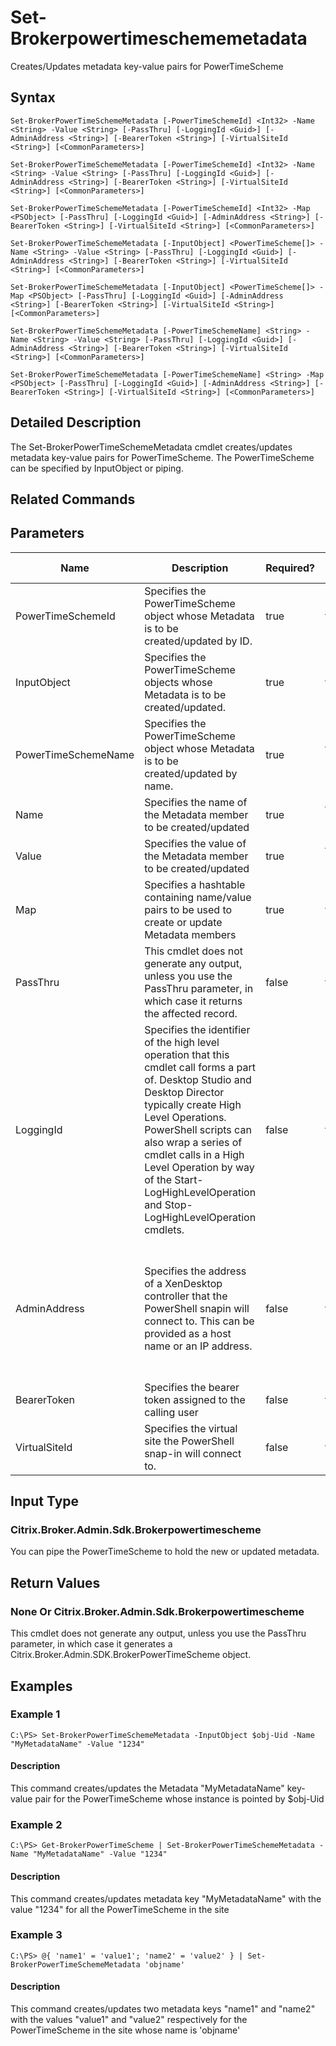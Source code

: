 ﻿
# Set-Brokerpowertimeschememetadata
Creates/Updates metadata key-value pairs for PowerTimeScheme
## Syntax
```
Set-BrokerPowerTimeSchemeMetadata [-PowerTimeSchemeId] <Int32> -Name <String> -Value <String> [-PassThru] [-LoggingId <Guid>] [-AdminAddress <String>] [-BearerToken <String>] [-VirtualSiteId <String>] [<CommonParameters>]

Set-BrokerPowerTimeSchemeMetadata [-PowerTimeSchemeId] <Int32> -Name <String> -Value <String> [-PassThru] [-LoggingId <Guid>] [-AdminAddress <String>] [-BearerToken <String>] [-VirtualSiteId <String>] [<CommonParameters>]

Set-BrokerPowerTimeSchemeMetadata [-PowerTimeSchemeId] <Int32> -Map <PSObject> [-PassThru] [-LoggingId <Guid>] [-AdminAddress <String>] [-BearerToken <String>] [-VirtualSiteId <String>] [<CommonParameters>]

Set-BrokerPowerTimeSchemeMetadata [-InputObject] <PowerTimeScheme[]> -Name <String> -Value <String> [-PassThru] [-LoggingId <Guid>] [-AdminAddress <String>] [-BearerToken <String>] [-VirtualSiteId <String>] [<CommonParameters>]

Set-BrokerPowerTimeSchemeMetadata [-InputObject] <PowerTimeScheme[]> -Map <PSObject> [-PassThru] [-LoggingId <Guid>] [-AdminAddress <String>] [-BearerToken <String>] [-VirtualSiteId <String>] [<CommonParameters>]

Set-BrokerPowerTimeSchemeMetadata [-PowerTimeSchemeName] <String> -Name <String> -Value <String> [-PassThru] [-LoggingId <Guid>] [-AdminAddress <String>] [-BearerToken <String>] [-VirtualSiteId <String>] [<CommonParameters>]

Set-BrokerPowerTimeSchemeMetadata [-PowerTimeSchemeName] <String> -Map <PSObject> [-PassThru] [-LoggingId <Guid>] [-AdminAddress <String>] [-BearerToken <String>] [-VirtualSiteId <String>] [<CommonParameters>]
```
## Detailed Description
The Set-BrokerPowerTimeSchemeMetadata cmdlet creates/updates metadata key-value pairs for PowerTimeScheme. The PowerTimeScheme can be specified by InputObject or piping.


## Related Commands

## Parameters
| Name   | Description | Required? | Pipeline Input | Default Value |
| --- | --- | --- | --- | --- |
| PowerTimeSchemeId | Specifies the PowerTimeScheme object whose Metadata is to be created/updated by ID. | true | true (ByValue) |  |
| InputObject | Specifies the PowerTimeScheme objects whose Metadata is to be created/updated. | true | true (ByValue) |  |
| PowerTimeSchemeName | Specifies the PowerTimeScheme object whose Metadata is to be created/updated by name. | true | true (ByValue, ByPropertyName) |  |
| Name | Specifies the name of the Metadata member to be created/updated | true | true (ByPropertyName) |  |
| Value | Specifies the value of the Metadata member to be created/updated | true | true (ByPropertyName) |  |
| Map | Specifies a hashtable containing name/value pairs to be used to create or update Metadata members | true | true (ByValue) |  |
| PassThru | This cmdlet does not generate any output, unless you use the PassThru parameter, in which case it returns the affected record. | false | false | False |
| LoggingId | Specifies the identifier of the high level operation that this cmdlet call forms a part of. Desktop Studio and Desktop Director typically create High Level Operations. PowerShell scripts can also wrap a series of cmdlet calls in a High Level Operation by way of the Start-LogHighLevelOperation and Stop-LogHighLevelOperation cmdlets. | false | false |  |
| AdminAddress | Specifies the address of a XenDesktop controller that the PowerShell snapin will connect to. This can be provided as a host name or an IP address. | false | false | Localhost. Once a value is provided by any cmdlet, this value will become the default. |
| BearerToken | Specifies the bearer token assigned to the calling user | false | false |  |
| VirtualSiteId | Specifies the virtual site the PowerShell snap-in will connect to. | false | false |  |

## Input Type

### Citrix.Broker.Admin.Sdk.Brokerpowertimescheme
You can pipe the PowerTimeScheme to hold the new or updated metadata.
## Return Values

### None Or Citrix.Broker.Admin.Sdk.Brokerpowertimescheme
This cmdlet does not generate any output, unless you use the PassThru parameter, in which case it generates a Citrix.Broker.Admin.SDK.BrokerPowerTimeScheme object.
## Examples

### Example 1
```
C:\PS> Set-BrokerPowerTimeSchemeMetadata -InputObject $obj-Uid -Name "MyMetadataName" -Value "1234"
```
#### Description
This command creates/updates the Metadata "MyMetadataName" key-value pair for the PowerTimeScheme whose instance is pointed by \$obj-Uid
### Example 2
```
C:\PS> Get-BrokerPowerTimeScheme | Set-BrokerPowerTimeSchemeMetadata -Name "MyMetadataName" -Value "1234"
```
#### Description
This command creates/updates metadata key "MyMetadataName" with the value "1234" for all the PowerTimeScheme in the site
### Example 3
```
C:\PS> @{ 'name1' = 'value1'; 'name2' = 'value2' } | Set-BrokerPowerTimeSchemeMetadata 'objname'
```
#### Description
This command creates/updates two metadata keys "name1" and "name2" with the values "value1" and "value2" respectively for the PowerTimeScheme in the site whose name is 'objname'
